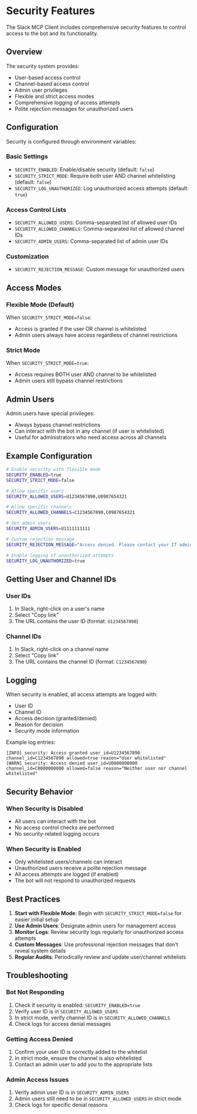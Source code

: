 # Security Features

The Slack MCP Client includes comprehensive security features to control access to the bot and its functionality.

## Overview

The security system provides:
- User-based access control
- Channel-based access control  
- Admin user privileges
- Flexible and strict access modes
- Comprehensive logging of access attempts
- Polite rejection messages for unauthorized users

## Configuration

Security is configured through environment variables:

### Basic Settings

- `SECURITY_ENABLED`: Enable/disable security (default: `false`)
- `SECURITY_STRICT_MODE`: Require both user AND channel whitelisting (default: `false`)
- `SECURITY_LOG_UNAUTHORIZED`: Log unauthorized access attempts (default: `true`)

### Access Control Lists

- `SECURITY_ALLOWED_USERS`: Comma-separated list of allowed user IDs
- `SECURITY_ALLOWED_CHANNELS`: Comma-separated list of allowed channel IDs  
- `SECURITY_ADMIN_USERS`: Comma-separated list of admin user IDs

### Customization

- `SECURITY_REJECTION_MESSAGE`: Custom message for unauthorized users

## Access Modes

### Flexible Mode (Default)
When `SECURITY_STRICT_MODE=false`:
- Access is granted if the user OR channel is whitelisted
- Admin users always have access regardless of channel restrictions

### Strict Mode  
When `SECURITY_STRICT_MODE=true`:
- Access requires BOTH user AND channel to be whitelisted
- Admin users still bypass channel restrictions

## Admin Users

Admin users have special privileges:
- Always bypass channel restrictions
- Can interact with the bot in any channel (if user is whitelisted)
- Useful for administrators who need access across all channels

## Example Configuration

```bash
# Enable security with flexible mode
SECURITY_ENABLED=true
SECURITY_STRICT_MODE=false

# Allow specific users
SECURITY_ALLOWED_USERS=U1234567890,U0987654321

# Allow specific channels  
SECURITY_ALLOWED_CHANNELS=C1234567890,C0987654321

# Set admin users
SECURITY_ADMIN_USERS=U1111111111

# Custom rejection message
SECURITY_REJECTION_MESSAGE="Access denied. Please contact your IT administrator."

# Enable logging of unauthorized attempts
SECURITY_LOG_UNAUTHORIZED=true
```

## Getting User and Channel IDs

### User IDs
1. In Slack, right-click on a user's name
2. Select "Copy link"
3. The URL contains the user ID (format: `U1234567890`)

### Channel IDs  
1. In Slack, right-click on a channel name
2. Select "Copy link"
3. The URL contains the channel ID (format: `C1234567890`)

## Logging

When security is enabled, all access attempts are logged with:
- User ID
- Channel ID
- Access decision (granted/denied)
- Reason for decision
- Security mode information

Example log entries:
```
[INFO] security: Access granted user_id=U1234567890 channel_id=C1234567890 allowed=true reason="User whitelisted"
[WARN] security: Access denied user_id=U0000000000 channel_id=C0000000000 allowed=false reason="Neither user nor channel whitelisted"
```

## Security Behavior

### When Security is Disabled
- All users can interact with the bot
- No access control checks are performed
- No security-related logging occurs

### When Security is Enabled
- Only whitelisted users/channels can interact
- Unauthorized users receive a polite rejection message
- All access attempts are logged (if enabled)
- The bot will not respond to unauthorized requests

## Best Practices

1. **Start with Flexible Mode**: Begin with `SECURITY_STRICT_MODE=false` for easier initial setup
2. **Use Admin Users**: Designate admin users for management access
3. **Monitor Logs**: Review security logs regularly for unauthorized access attempts
4. **Custom Messages**: Use professional rejection messages that don't reveal system details
5. **Regular Audits**: Periodically review and update user/channel whitelists

## Troubleshooting

### Bot Not Responding
1. Check if security is enabled: `SECURITY_ENABLED=true`
2. Verify user ID is in `SECURITY_ALLOWED_USERS`
3. In strict mode, verify channel ID is in `SECURITY_ALLOWED_CHANNELS`
4. Check logs for access denial messages

### Getting Access Denied
1. Confirm your user ID is correctly added to the whitelist
2. In strict mode, ensure the channel is also whitelisted
3. Contact an admin user to add you to the appropriate lists

### Admin Access Issues
1. Verify admin user ID is in `SECURITY_ADMIN_USERS`
2. Admin users still need to be in `SECURITY_ALLOWED_USERS` in strict mode
3. Check logs for specific denial reasons
